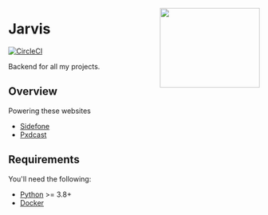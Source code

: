 <a href='https://github.com/jkrclaro/jarvis'><img src='https://github.com/jkrclaro/jarvis/blob/master/assets/logo.png' align='right' width='200' height='160' /></a>

# Jarvis
[![CircleCI](https://circleci.com/gh/jkrclaro/jarvis.svg?style=svg)](https://circleci.com/gh/jkrclaro/jarvis)

Backend for all my projects.

## Overview

Powering these websites
- [Sidefone](https://sidefone.jkrclaro.com)
- [Pxdcast](https://pxdcast.jkrclaro.com)

## Requirements

You'll need the following:

- [Python](https://www.python.org/) >= 3.8+
- [Docker](https://www.docker.com/)